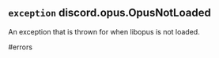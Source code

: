 ## `exception` discord.**opus.OpusNotLoaded** [](https://discordpy.readthedocs.io/en/stable/api.html#discord.opus.OpusNotLoaded)
An exception that is thrown for when libopus is not loaded.

#errors 

